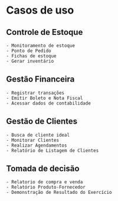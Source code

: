 # Casos de uso
## Controle de Estoque
	- Monitoramento de estoque
 	- Ponto de Pedido
  	- Fichas de estoque
   	- Gerar inventário 
    	
## Gestão Financeira
	- Registrar transações
	- Emitir Boleto e Nota Fiscal
	- Acessar dados de contabilidade
 
 ## Gestão de Clientes
	- Busca de cliente ideal
 	- Monitorar Clientes
  	- Realizar Agendamentos
   	- Relatório de Listagem de Clientes

  ## Tomada de decisão
  	- Relatorio de compra e venda
   	- Relatório Produto-Fornecedor
 	- Demonstração de Resultado do Exercício
